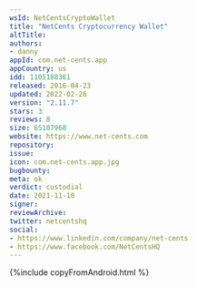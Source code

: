 ```yaml
---
wsId: NetCentsCryptoWallet
title: "NetCents Cryptocurrency Wallet"
altTitle: 
authors:
- danny
appId: com.net-cents.app
appCountry: us
idd: 1105188361
released: 2016-04-23
updated: 2022-02-26
version: "2.11.7"
stars: 3
reviews: 8
size: 65107968
website: https://www.net-cents.com
repository: 
issue: 
icon: com.net-cents.app.jpg
bugbounty: 
meta: ok
verdict: custodial
date: 2021-11-10
signer: 
reviewArchive:
twitter: netcentshq
social:
- https://www.linkedin.com/company/net-cents
- https://www.facebook.com/NetCentsHQ
---
```


{%include copyFromAndroid.html %}
